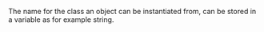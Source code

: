 The name for the class an object can be instantiated from, can be stored in a variable as for example string.